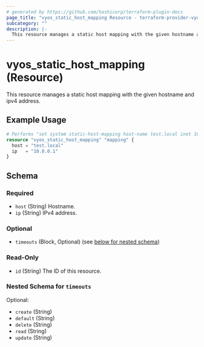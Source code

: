 ```yaml
---
# generated by https://github.com/hashicorp/terraform-plugin-docs
page_title: "vyos_static_host_mapping Resource - terraform-provider-vyos"
subcategory: ""
description: |-
  This resource manages a static host mapping with the given hostname and ipv4 address.
---
```


# vyos_static_host_mapping (Resource)

This resource manages a static host mapping with the given hostname and ipv4 address.

## Example Usage

```terraform
# Performs "set system static-host-mapping host-name test.local inet 10.0.0.1"
resource "vyos_static_host_mapping" "mapping" {
  host = "test.local"
  ip   = "10.0.0.1"
}
```

<!-- schema generated by tfplugindocs -->
## Schema

### Required

- `host` (String) Hostname.
- `ip` (String) IPv4 address.

### Optional

- `timeouts` (Block, Optional) (see [below for nested schema](#nestedblock--timeouts))

### Read-Only

- `id` (String) The ID of this resource.

<a id="nestedblock--timeouts"></a>
### Nested Schema for `timeouts`

Optional:

- `create` (String)
- `default` (String)
- `delete` (String)
- `read` (String)
- `update` (String)


